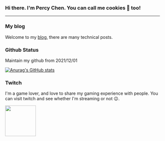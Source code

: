 ### Hi there. I'm Percy Chen. You can call me cookies 🍪 too!
---

### My blog
Welcome to my [blog](https://chenpercy.github.io/), there are many technical posts.

### Github Status
Maintain my github from 2021/12/01

[![Anurag's GitHub stats](https://github-readme-stats.vercel.app/api?username=chenpercy)](https://github.com/anuraghazra/github-readme-stats)

### Twitch
I'm a game lover, and love to share my gaming experience with people. You can visit twitch and see whether I'm streaming or not 😉.

<a href="https://www.twitch.tv/thincookie/">
<img src="https://cdn-icons-png.flaticon.com/512/356/356001.png" width="100" height="100"  />




<!--
**chenpercy/chenpercy** is a ✨ _special_ ✨ repository because its `README.md` (this file) appears on your GitHub profile.

Here are some ideas to get you started:

- 🔭 I’m currently working on ...
- 🌱 I’m currently learning ...
- 👯 I’m looking to collaborate on ...
- 🤔 I’m looking for help with ...
- 💬 Ask me about ...
- 📫 How to reach me: ...
- 😄 Pronouns: ...
- ⚡ Fun fact: ...
-->
